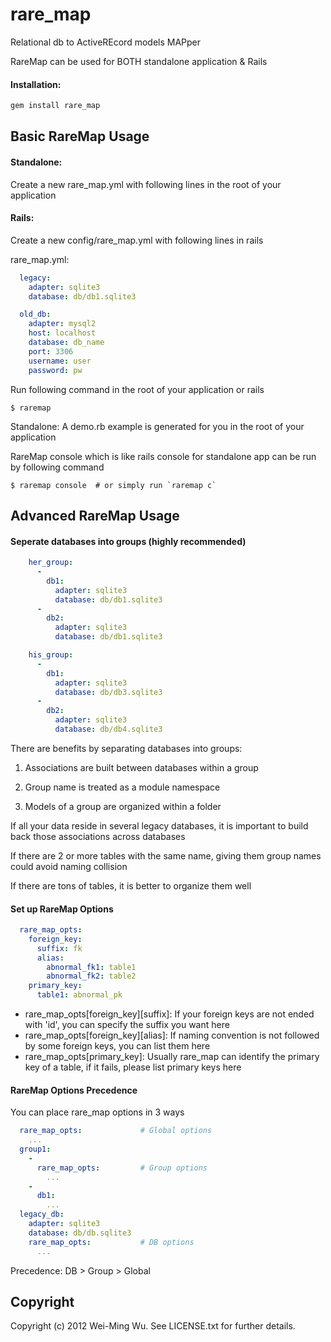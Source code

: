 rare_map
=============

Relational db to ActiveREcord models MAPper

RareMap can be used for BOTH standalone application & Rails

#### Installation:
```ruby
gem install rare_map
```

Basic RareMap Usage
-------------

#### Standalone:
Create a new rare_map.yml with following lines in the root of your application

#### Rails:
Create a new config/rare_map.yml with following lines in rails

rare_map.yml:
```yaml
  legacy:
    adapter: sqlite3
    database: db/db1.sqlite3

  old_db:
    adapter: mysql2
    host: localhost
    database: db_name
    port: 3306
    username: user
    password: pw
```

Run following command in the root of your application or rails
```
$ raremap
```

Standalone: A demo.rb example is generated for you in the root of your application

RareMap console which is like rails console for standalone app can be run by following command
```
$ raremap console  # or simply run `raremap c`
```

Advanced RareMap Usage
-------------

#### Seperate databases into groups (highly recommended)
```yaml
    her_group:
      -
        db1:
          adapter: sqlite3
          database: db/db1.sqlite3
      -
        db2:
          adapter: sqlite3
          database: db/db1.sqlite3

    his_group:
      -
        db1:
          adapter: sqlite3
          database: db/db3.sqlite3
      -
        db2:
          adapter: sqlite3
          database: db/db4.sqlite3
````

There are benefits by separating databases into groups:

1. Associations are built between databases within a group

2. Group name is treated as a module namespace

3. Models of a group are organized within a folder

If all your data reside in several legacy databases, it is important to build back those associations across databases

If there are 2 or more tables with the same name, giving them group names could avoid naming collision

If there are tons of tables, it is better to organize them well


#### Set up RareMap Options
```yaml
  rare_map_opts:
    foreign_key:
      suffix: fk
      alias:
        abnormal_fk1: table1
        abnormal_fk2: table2
    primary_key:
      table1: abnormal_pk
```

* rare_map_opts[foreign_key][suffix]: If your foreign keys are not ended with 'id', you can specify the suffix you want here
* rare_map_opts[foreign_key][alias]: If naming convention is not followed by some foreign keys, you can list them here
* rare_map_opts[primary_key]: Usually rare_map can identify the primary key of a table, if it fails, please list primary keys here

#### RareMap Options Precedence

You can place rare_map options in 3 ways
```yaml
  rare_map_opts:             # Global options
    ...
  group1:
    -
      rare_map_opts:         # Group options
        ...
    -
      db1:
        ...
  legacy_db:
    adapter: sqlite3
    database: db/db.sqlite3
    rare_map_opts:           # DB options
      ...
```
Precedence: DB > Group > Global


## Copyright

Copyright (c) 2012 Wei-Ming Wu. See LICENSE.txt for
further details.


